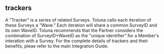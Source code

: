 



## trackers

A "Tracker" is a series of related Surveys. Toluna calls each iteration of these Surveys a "Wave." Each iteration will share a common SurveyID and its own WaveID. Toluna recommends that the Partner considers the combination of SurveyID+WaveID as the "unique identifier" for a Member's interation with a Survey. For the complete details of trackers and their benefits, pleae refer to the main Integration Guide.




<script src="https://static.landbot.io/landbot-widget/landbot-widget-1.0.0.js"></script>
<script>
  var myLandbot = new LandbotLivechat({
    index: 'https://landbot.io/u/H-358105-OKLQO3VH1XESNAME/index.html',
  });
</script>